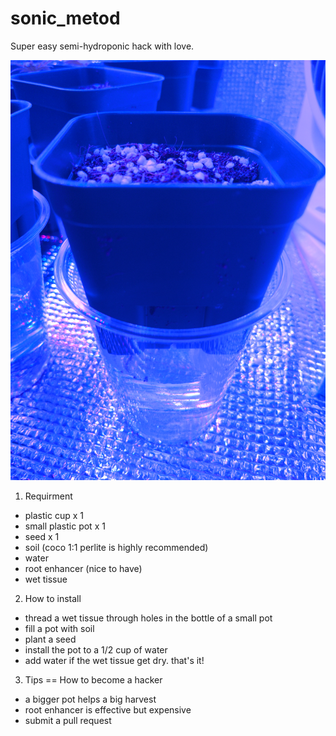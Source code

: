 # sonic_metod
Super easy semi-hydroponic hack with love.

![sample](15830440580484997241483573580636.jpg)

1. Requirment

- plastic cup x 1
- small plastic pot x 1
- seed x 1
- soil (coco 1:1 perlite is highly recommended)
- water
- root enhancer (nice to have)
- wet tissue


2. How to install

- thread a wet tissue through holes in the  bottle of a small pot
- fill a pot with soil
- plant a seed
- install the pot to a 1/2 cup of water
- add water if the wet tissue get dry. that's it!

3. Tips == How to become a hacker

- a bigger pot helps a big harvest
- root  enhancer is effective but expensive
- submit a pull request
